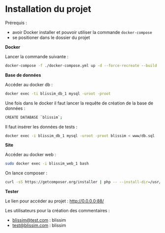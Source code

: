# Installation du projet

Prérequis :
- avoir Docker installer et pouvoir utiliser la commande `docker-compose`
- se positioner dans le dossier du projet

**Docker**

Lancer la commande suivante :
```bash
docker-compose -f ./docker-compose.yml up -d --force-recreate --build
```

**Base de données**

Accéder au docker db :
```bash
docker exec -ti blissim_db_1 mysql -uroot -proot
```
Une fois dans le docker il faut lancer la requête de création de la base de données :
```bash
CREATE DATABASE `blissim`;
```

Il faut insérer les données de tests :
```bash
docker exec -i blissim_db_1 mysql -uroot -proot blissim < www/db.sql 
```

**Site**

Accéder au docker web :
```bash
sudo docker exec -i blissim_web_1 bash
```

On lance composer :
```bash
curl -sS https://getcomposer.org/installer | php -- --install-dir=/usr/local/bin --filename=composer | composer install
```

**Tester**

Le lien pour accéder au projet : http://0.0.0.0:88/

Les utilisateurs pour la création des commentaires :
- blissim@test.com : blissim
- test@blissim.com : blissim
